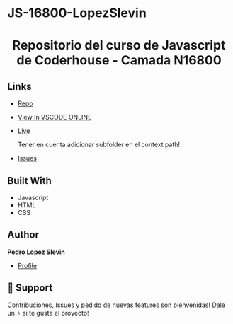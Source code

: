# JS-16800-LopezSlevin


<h1 align="center">Repositorio del curso de Javascript de Coderhouse - Camada N16800</h1>

## Links

- [Repo]( https://github.com/plshazer/JS-16800-LopezSlevin "<project-name> Repo")

- [View In VSCODE ONLINE]( https://github1s.com/plshazer/JS-16800-LopezSlevin "<project-name> View In VSCODE ONLINE")

- [Live](https://plshazer.github.io/JS-16800-LopezSlevin/ "Live View")
    <p>Tener en cuenta adicionar subfolder en el context path!</p>

- [Issues](https://github.com/plshazer/JS-16800-LopezSlevin/issues "Issues Page")

## Built With

- Javascript
- HTML
- CSS

## Author

**Pedro Lopez Slevin**

- [Profile](https://github.com/plshazer "Pedro Lopez Slevin")

## 🤝 Support

Contribuciones, Issues y pedido de nuevas features son bienvenidas!
Dale un ⭐ si te gusta el proyecto!

